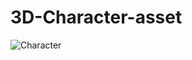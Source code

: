 # 3D-Character-asset

![Character](https://user-images.githubusercontent.com/85696822/149277849-1cd03751-482f-49cf-8052-848f75dbec5c.png)
